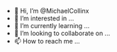 - 👋 Hi, I’m @MichaelCollinx
- 👀 I’m interested in ...
- 🌱 I’m currently learning ...
- 💞️ I’m looking to collaborate on ...
- 📫 How to reach me ...

<!---
MichaelCollinx/MichaelCollinx is a ✨ special ✨ repository because its `README.md` (this file) appears on your GitHub profile.
You can click the Preview link to take a look at your changes.
--->
